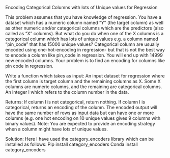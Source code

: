 Encoding Categorical Columns with lots of Unique values for Regression

This problem assumes that you have knowledge of regression. You have a dataset which has a numeric column named “Y” (the target column) as well as other numeric and/or categorical columns which are the predictors (also called as “X” columns). But what do you do when one of the X columns is a categorical column which has lots of unique values e.g. a column named “pin_code” that has 15000 unique values? Categorical column are usually encoded using one-hot-encoding in regression- but that is not the best way to encode a column like pin_code in regression. You will end up with 14999 new encoded columns.
Your problem is to find an encoding for columns like pin code in regression.

Write a function which takes as input:
An input dataset for regression where the first column is target column and the remaining columns as X.
Some X columns are numeric columns, and the remaining are categorical columns. 
An integer I which refers to the column number in the data.

Returns:
If column I is not categorical, return nothing.
If column I is categorical, returns an encoding of the column. The encoded output will have the same number of rows as input data but can have one or more columns (e.g. one hot encoding on 10 unique values gives 9 columns with binary values).
Note: You are expected to provide an encoding strategy when a column might have lots of unique values.

Solution:
Here I have used the category_encoders library which can be installed as follows:
Pip install category_encoders
Conda install category_encoders
